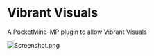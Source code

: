 # Vibrant Visuals

A PocketMine-MP plugin to allow Vibrant Visuals

![Screenshot.png](.github/Screenshot.png)
